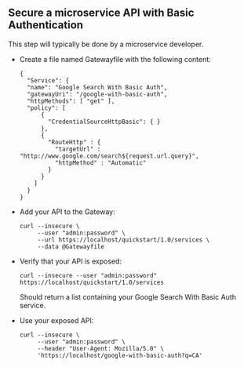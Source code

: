 ## Secure a microservice API with Basic Authentication <a name="api-basic-auth"></a>

This step will typically be done by a microservice developer.

- Create a file named Gatewayfile with the following content:

  ```
  {
    "Service": {
    "name": "Google Search With Basic Auth",
    "gatewayUri": "/google-with-basic-auth",
    "httpMethods": [ "get" ],
    "policy": [
        {
          "CredentialSourceHttpBasic": { }
        },
        {
          "RouteHttp" : {
            "targetUrl" : "http://www.google.com/search${request.url.query}",
            "httpMethod" : "Automatic"
          }
        }
      ]
    }
  }
  ```

- Add your API to the Gateway:

  ```
  curl --insecure \
       --user "admin:password" \
       --url https://localhost/quickstart/1.0/services \
       --data @Gatewayfile
  ```

- Verify that your API is exposed:

  ```
  curl --insecure --user "admin:password" https://localhost/quickstart/1.0/services
  ```
  Should return a list containing your Google Search With Basic Auth service.

- Use your exposed API:

  ```
  curl --insecure \
       --user "admin:password" \
       --header "User-Agent: Mozilla/5.0" \
       'https://localhost/google-with-basic-auth?q=CA'
  ```
